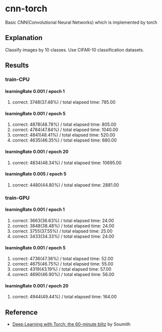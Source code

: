 # cnn-torch

Basic CNN(Convolutional Neural Networks) which is implemented by torch

## Explanation

Classify images by 10 classes.
Use CIFAR-10 classification datasets.

## Results

### train-CPU

#### learningRate 0.001 / epoch 1

1. correct: 3748(37.48%) / total elapsed time: 785.00

#### learningRate 0.001 / epoch 5

1. correct: 4878(48.78%) / total elapsed time: 805.00
1. correct: 4784(47.84%) / total elapsed time: 1040.00
1. correct: 4841(48.41%) / total elapsed time: 520.00
1. correct: 4635(46.35%) / total elapsed time: 680.00

#### learningRate 0.001 / epoch 20

1. correct: 4834(48.34%) / total elapsed time: 10695.00

#### learningRate 0.005 / epoch 5

1. correct: 4480(44.80%) / total elapsed time: 2881.00

### train-GPU

#### learningRate 0.001 / epoch 1

1. correct: 3663(36.63%) / total elapsed time: 24.00
1. correct: 3848(38.48%) / total elapsed time: 24.00
1. correct: 3755(37.55%) / total elapsed time: 25.00
1. correct: 3433(34.33%) / total elapsed time: 24.00

#### learningRate 0.001 / epoch 5

1. correct: 4736(47.36%) / total elapsed time: 52.00
1. correct: 4675(46.75%) / total elapsed time: 55.00
1. correct: 4319(43.19%) / total elapsed time: 57.00
1. correct: 4690(46.90%) / total elapsed time: 56.00

#### learningRate 0.001 / epoch 20

1. correct: 4944(49.44%) / total elapsed time: 164.00

## Reference

- [Deep Learning with Torch: the 60-minute blitz](http://nbviewer.jupyter.org/github/soumith/talks/blob/master/gtc2015/Deep%20Learning%20with%20Torch.ipynb) by Soumith